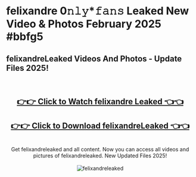 # felixandre 0𝚗𝚕𝚢*𝚏𝚊𝚗𝚜 Leaked New Video & Photos February 2025 #bbfg5

<h2>felixandreLeaked Videos And Photos - Update Files 2025!</h2>
<br>
<div align="center">
<h2><a href="https://mediaupload.pro?title=felixandre&ref=11F" rel="nofollow">👉👉 Click to Watch felixandre Leaked 👈👈</a></h2>
<h2><a href="https://mediaupload.pro?title=felixandre&ref=11F" rel="nofollow">👉👉 Click to Download felixandreLeaked 👈👈</a></h2>
<br>
Get felixandreleaked and all content. Now you can access all videos and pictures of felixandreleaked. New Updated Files 2025!
<br>
<br>
<a href="https://mediaupload.pro?title=felixandre&ref=11F" rel="nofollow" data-target="animated-image.originalLink"><img src="https://i.ibb.co/Gkj2r4b/banner.png" alt="felixandreleaked" style="max-width: 100%; display: inline-block;" data-target="animated-image.originalImage"></a>
</div>
<br>

